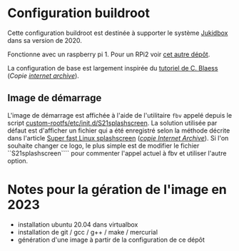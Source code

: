 # Configuration buildroot
Cette configuration buildroot est destinée à supporter le système [Jukidbox](https://github.com/symac/jukidbox) dans sa version de 2020.

Fonctionne avec un raspberry pi 1. Pour un RPi2 voir [cet autre dépôt](https://github.com/symac/buildroot_jukidbox_pi2).

La configuration de base est largement inspirée du [tutoriel de C. Blaess](https://www.blaess.fr/christophe/buildroot-lab/index.html) (*Copie [internet archive](https://web.archive.org/web/20201214052606/https://www.blaess.fr/christophe/buildroot-lab/index.html)*).

## Image de démarrage
L'image de démarrage est affichée à l'aide de l'utilitaire ```fbv``` appelé depuis le script [custom-rootfs/etc/init.d/S21splashscreen](custom-rootfs/etc/init.d/S21splashscreen). La solution utilisée par défaut est d'afficher un fichier qui a été enregistré selon la méthode décrite dans l'article [Super fast Linux splashscreen](https://bootlin.com/blog/super-fast-linux-splashscreen/) (*[copie Internet Archive](https://web.archive.org/web/20201214053126/https://bootlin.com/blog/super-fast-linux-splashscreen/)*). Si l'on souhaite changer ce logo, le plus simple est de modifier le fichier ``S21splashscreen```` pour commenter l'appel actuel à fbv et utiliser l'autre option. 

# Notes pour la gération de l'image en 2023
- installation ubuntu 20.04 dans virtualbox
- installation de git / gcc / g++ / make / mercurial
- génération d'une image à partir de la configuration de ce dépôt
  
